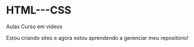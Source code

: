 # HTML---CSS
Aulas Curso em vídeos

Estou criando sites e agora estou aprendendo a gerenciar meu repositório!
<a href="https://github.com/mayronrodrigues5530/HTML---CSS/blob/main/Exercicios/EX001/index.html" target="_blank" >